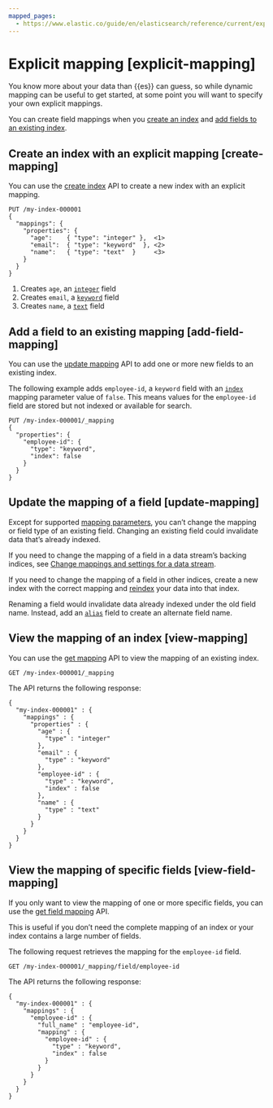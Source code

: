 ```yaml
---
mapped_pages:
  - https://www.elastic.co/guide/en/elasticsearch/reference/current/explicit-mapping.html
---
```


# Explicit mapping [explicit-mapping]

You know more about your data than {{es}} can guess, so while dynamic mapping can be useful to get started, at some point you will want to specify your own explicit mappings.

You can create field mappings when you [create an index](#create-mapping) and [add fields to an existing index](#add-field-mapping).


## Create an index with an explicit mapping [create-mapping] 

You can use the [create index](https://www.elastic.co/docs/api/doc/elasticsearch/operation/operation-indices-create) API to create a new index with an explicit mapping.

```console
PUT /my-index-000001
{
  "mappings": {
    "properties": {
      "age":    { "type": "integer" },  <1>
      "email":  { "type": "keyword"  }, <2>
      "name":   { "type": "text"  }     <3>
    }
  }
}
```

1. Creates `age`, an [`integer`](https://www.elastic.co/guide/en/elasticsearch/reference/current/number.html) field
2. Creates `email`, a [`keyword`](https://www.elastic.co/guide/en/elasticsearch/reference/current/keyword.html) field
3. Creates `name`, a [`text`](https://www.elastic.co/guide/en/elasticsearch/reference/current/text.html) field



## Add a field to an existing mapping [add-field-mapping] 

You can use the [update mapping](https://www.elastic.co/docs/api/doc/elasticsearch/operation/operation-indices-put-mapping) API to add one or more new fields to an existing index.

The following example adds `employee-id`, a `keyword` field with an [`index`](https://www.elastic.co/guide/en/elasticsearch/reference/current/mapping-index.html) mapping parameter value of `false`. This means values for the `employee-id` field are stored but not indexed or available for search.

```console
PUT /my-index-000001/_mapping
{
  "properties": {
    "employee-id": {
      "type": "keyword",
      "index": false
    }
  }
}
```


## Update the mapping of a field [update-mapping] 

Except for supported [mapping parameters](https://www.elastic.co/guide/en/elasticsearch/reference/current/mapping-params.html), you can’t change the mapping or field type of an existing field. Changing an existing field could invalidate data that’s already indexed.

If you need to change the mapping of a field in a data stream’s backing indices, see [Change mappings and settings for a data stream](../index-types/modify-data-stream.md#data-streams-change-mappings-and-settings).

If you need to change the mapping of a field in other indices, create a new index with the correct mapping and [reindex](https://www.elastic.co/docs/api/doc/elasticsearch/operation/operation-reindex) your data into that index.

Renaming a field would invalidate data already indexed under the old field name. Instead, add an [`alias`](https://www.elastic.co/guide/en/elasticsearch/reference/current/field-alias.html) field to create an alternate field name.


## View the mapping of an index [view-mapping] 

You can use the [get mapping](https://www.elastic.co/docs/api/doc/elasticsearch/operation/operation-indices-get-mapping) API to view the mapping of an existing index.

```console
GET /my-index-000001/_mapping
```

The API returns the following response:

```console-result
{
  "my-index-000001" : {
    "mappings" : {
      "properties" : {
        "age" : {
          "type" : "integer"
        },
        "email" : {
          "type" : "keyword"
        },
        "employee-id" : {
          "type" : "keyword",
          "index" : false
        },
        "name" : {
          "type" : "text"
        }
      }
    }
  }
}
```


## View the mapping of specific fields [view-field-mapping] 

If you only want to view the mapping of one or more specific fields, you can use the [get field mapping](https://www.elastic.co/docs/api/doc/elasticsearch/operation/operation-indices-get-mapping) API.

This is useful if you don’t need the complete mapping of an index or your index contains a large number of fields.

The following request retrieves the mapping for the `employee-id` field.

```console
GET /my-index-000001/_mapping/field/employee-id
```

The API returns the following response:

```console-result
{
  "my-index-000001" : {
    "mappings" : {
      "employee-id" : {
        "full_name" : "employee-id",
        "mapping" : {
          "employee-id" : {
            "type" : "keyword",
            "index" : false
          }
        }
      }
    }
  }
}
```

